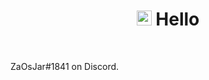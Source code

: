 <h1 align="center"><img src="https://raw.githubusercontent.com/MartinHeinz/MartinHeinz/master/wave.gif" width="24px"> Hello</h1>

<br>
<p>
ZaOsJar#1841 on Discord. <br>
</p>


